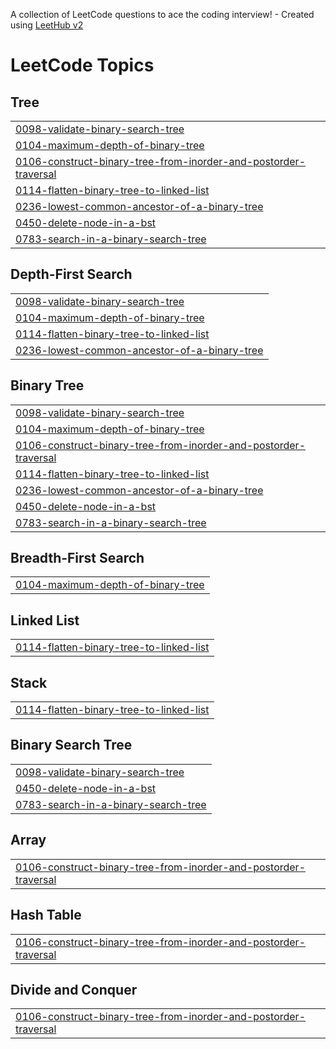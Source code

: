 A collection of LeetCode questions to ace the coding interview! - Created using [LeetHub v2](https://github.com/arunbhardwaj/LeetHub-2.0)
<!---LeetCode Topics Start-->
# LeetCode Topics
## Tree
|  |
| ------- |
| [0098-validate-binary-search-tree](https://github.com/SURYANSH8800/Programming/tree/master/0098-validate-binary-search-tree) |
| [0104-maximum-depth-of-binary-tree](https://github.com/SURYANSH8800/Programming/tree/master/0104-maximum-depth-of-binary-tree) |
| [0106-construct-binary-tree-from-inorder-and-postorder-traversal](https://github.com/SURYANSH8800/Programming/tree/master/0106-construct-binary-tree-from-inorder-and-postorder-traversal) |
| [0114-flatten-binary-tree-to-linked-list](https://github.com/SURYANSH8800/Programming/tree/master/0114-flatten-binary-tree-to-linked-list) |
| [0236-lowest-common-ancestor-of-a-binary-tree](https://github.com/SURYANSH8800/Programming/tree/master/0236-lowest-common-ancestor-of-a-binary-tree) |
| [0450-delete-node-in-a-bst](https://github.com/SURYANSH8800/Programming/tree/master/0450-delete-node-in-a-bst) |
| [0783-search-in-a-binary-search-tree](https://github.com/SURYANSH8800/Programming/tree/master/0783-search-in-a-binary-search-tree) |
## Depth-First Search
|  |
| ------- |
| [0098-validate-binary-search-tree](https://github.com/SURYANSH8800/Programming/tree/master/0098-validate-binary-search-tree) |
| [0104-maximum-depth-of-binary-tree](https://github.com/SURYANSH8800/Programming/tree/master/0104-maximum-depth-of-binary-tree) |
| [0114-flatten-binary-tree-to-linked-list](https://github.com/SURYANSH8800/Programming/tree/master/0114-flatten-binary-tree-to-linked-list) |
| [0236-lowest-common-ancestor-of-a-binary-tree](https://github.com/SURYANSH8800/Programming/tree/master/0236-lowest-common-ancestor-of-a-binary-tree) |
## Binary Tree
|  |
| ------- |
| [0098-validate-binary-search-tree](https://github.com/SURYANSH8800/Programming/tree/master/0098-validate-binary-search-tree) |
| [0104-maximum-depth-of-binary-tree](https://github.com/SURYANSH8800/Programming/tree/master/0104-maximum-depth-of-binary-tree) |
| [0106-construct-binary-tree-from-inorder-and-postorder-traversal](https://github.com/SURYANSH8800/Programming/tree/master/0106-construct-binary-tree-from-inorder-and-postorder-traversal) |
| [0114-flatten-binary-tree-to-linked-list](https://github.com/SURYANSH8800/Programming/tree/master/0114-flatten-binary-tree-to-linked-list) |
| [0236-lowest-common-ancestor-of-a-binary-tree](https://github.com/SURYANSH8800/Programming/tree/master/0236-lowest-common-ancestor-of-a-binary-tree) |
| [0450-delete-node-in-a-bst](https://github.com/SURYANSH8800/Programming/tree/master/0450-delete-node-in-a-bst) |
| [0783-search-in-a-binary-search-tree](https://github.com/SURYANSH8800/Programming/tree/master/0783-search-in-a-binary-search-tree) |
## Breadth-First Search
|  |
| ------- |
| [0104-maximum-depth-of-binary-tree](https://github.com/SURYANSH8800/Programming/tree/master/0104-maximum-depth-of-binary-tree) |
## Linked List
|  |
| ------- |
| [0114-flatten-binary-tree-to-linked-list](https://github.com/SURYANSH8800/Programming/tree/master/0114-flatten-binary-tree-to-linked-list) |
## Stack
|  |
| ------- |
| [0114-flatten-binary-tree-to-linked-list](https://github.com/SURYANSH8800/Programming/tree/master/0114-flatten-binary-tree-to-linked-list) |
## Binary Search Tree
|  |
| ------- |
| [0098-validate-binary-search-tree](https://github.com/SURYANSH8800/Programming/tree/master/0098-validate-binary-search-tree) |
| [0450-delete-node-in-a-bst](https://github.com/SURYANSH8800/Programming/tree/master/0450-delete-node-in-a-bst) |
| [0783-search-in-a-binary-search-tree](https://github.com/SURYANSH8800/Programming/tree/master/0783-search-in-a-binary-search-tree) |
## Array
|  |
| ------- |
| [0106-construct-binary-tree-from-inorder-and-postorder-traversal](https://github.com/SURYANSH8800/Programming/tree/master/0106-construct-binary-tree-from-inorder-and-postorder-traversal) |
## Hash Table
|  |
| ------- |
| [0106-construct-binary-tree-from-inorder-and-postorder-traversal](https://github.com/SURYANSH8800/Programming/tree/master/0106-construct-binary-tree-from-inorder-and-postorder-traversal) |
## Divide and Conquer
|  |
| ------- |
| [0106-construct-binary-tree-from-inorder-and-postorder-traversal](https://github.com/SURYANSH8800/Programming/tree/master/0106-construct-binary-tree-from-inorder-and-postorder-traversal) |
<!---LeetCode Topics End-->